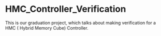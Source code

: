 # HMC_Controller_Verification
This is our graduation project, which talks about making verification for a HMC ( Hybrid Memory Cube) Controller.
